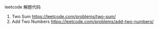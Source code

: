 leetcode 解题代码
1. Two Sum	https://leetcode.com/problems/two-sum/	
2. Add Two Numbers	https://leetcode.com/problems/add-two-numbers/	
